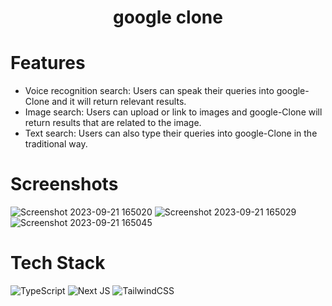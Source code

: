 <div align="center"><h1> google clone </h1> </div>


# Features 
* Voice recognition search: Users can speak their queries into google-Clone and it will return relevant results.
* Image search: Users can upload or link to images and google-Clone will return results that are related to the image.
*  Text search: Users can also type their queries into google-Clone in the traditional way.

# Screenshots
![Screenshot 2023-09-21 165020](https://github.com/tushar-upadhya/next-2-g-clone/assets/113006456/bc74aead-410a-4cd5-bcd5-5e30a203b21d)
![Screenshot 2023-09-21 165029](https://github.com/tushar-upadhya/next-2-g-clone/assets/113006456/6a382b31-5e0e-4006-8069-e7baa5ac19bd)
![Screenshot 2023-09-21 165045](https://github.com/tushar-upadhya/next-2-g-clone/assets/113006456/79e6f496-259e-4b66-bea4-7c9068d98f19)

# Tech Stack
![TypeScript](https://img.shields.io/badge/typescript-%23007ACC.svg?logo=typescript&logoColor=white&style=for-the-badge)
![Next JS ](https://img.shields.io/badge/Next-black?logo=next.js&logoColor=white&style=for-the-badge)
![TailwindCSS](https://img.shields.io/badge/tailwindcss-%2338B2AC.svg?logo=tailwind-css&logoColor=white&style=for-the-badge)



<!-- made using https://tusharupadhyay.vercel.app/ -->
